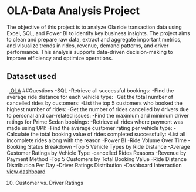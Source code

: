 # OLA-Data Analysis Project
The objective of this project is to analyze Ola ride transaction data using Excel, SQL, and Power BI to identify key business insights. The project aims to clean and prepare raw data, extract and aggregate important metrics, and visualize trends in rides, revenue, demand patterns, and driver performance. This analysis supports data-driven decision-making to improve efficiency and optimize operations.
## Dataset used
-<a href="https://github.com/Srushtipatil2003/OLA-/blob/main/Bookings-100000-Rows.xlsx"> OLA</a>
##Questions
-SQL
-Retrieve all successful bookings:
-Find the average ride distance for each vehicle type:
-Get the total number of cancelled rides by customers:
-List the top 5 customers who booked the highest number of rides:
-Get the number of rides cancelled by drivers due to personal and car-related issues:
-Find the maximum and minimum driver ratings for Prime Sedan bookings:
-Retrieve all rides where payment was made using UPI:
-Find the average customer rating per vehicle type:
-Calculate the total booking value of rides completed successfully:
-List all incomplete rides along with the reason
-Power BI
-Ride Volume Over Time
-Booking Status Breakdown
-Top 5 Vehicle Types by Ride Distance
-Average Customer Ratings by Vehicle Type
-cancelled Rides Reasons
-Revenue by Payment Method
-Top 5 Customers by Total Booking Value
-Ride Distance Distribution Per Day
-Driver Ratings Distribution
-Dashboard Interraction <a href= "https://github.com/Srushtipatil2003/OLA-/blob/main/ola.pbix">view dashboard</a>

10. Customer vs. Driver Ratings
